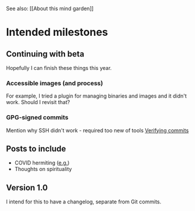 See also: [[About this mind garden]]

# Intended milestones

## Continuing with beta

Hopefully I can finish these things this year.

### Accessible images (and process)

For example, I tried a plugin for managing binaries and images and it didn't work. Should I revisit that?

### GPG-signed commits

Mention why SSH didn't work - required too new of tools
[Verifying commits](https://calebhearth.com/sign-git-with-ssh)

## Posts to include

* COVID hermiting ([e.g.](https://www.news-medical.net/amp/news/20221127/Long-COVID-brain-fog-and-fatigue-negatively-impact-all-facets-of-daily-life.aspx))
* Thoughts on spirituality

## Version 1.0

I intend for this to have a changelog, separate from Git commits.
